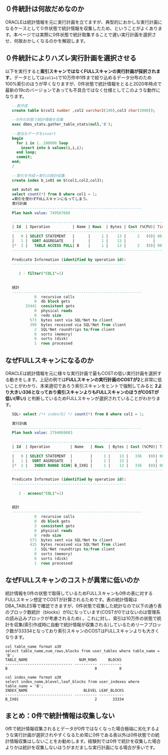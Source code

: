 ## ０件統計は何故だめなのか

ORACLEは統計情報を元に実行計画を立てますが、典型的におかしな実行計画になるケースとして０件状態で統計情報を収集したため、ということがよくあります。本ページでは実際に0件状態で統計取集することで遅い実行計画を選択させ、何故おかしくなるのかを解説します。


## ０件統計によりハズレ実行計画を選択させる
以下を実行すると**索引スキャンではなくFULLスキャンの実行計画が採択されます**。データとしては`col1=1`で10万件中1件まで絞り込めるデータ分布のため100%索引のほうが早くなりますが、0件状態で統計情報をとると2020年時点で最新の19cのバージョンであっても不具合ではなく仕様としてこのような動作になります。

```sql
   --表作成
   create table b(col1 number ,col2 varchar2(100),col3 char(2000));
   
   --0件の状態で統計情報を収集
   exec dbms_stats.gather_table_stats(null,'B');
   
   --適当なデータをinsert
   begin
     for i in 1..100000 loop
       insert into b values(i,i,i);
     end loop;
     commit;
   end;
   /
   
   --索引を作成＋索引の統計収集
   create index b_ix01 on b(col1,col2,col3);
   
   set autot on
   select count(*) from B where col1 = 1;
   ★索引を使わずFULLスキャンになってしまう。
   実行計画
   ----------------------------------------------------------
   Plan hash value: 749587668
   
   ---------------------------------------------------------------------------
   | Id  | Operation          | Name | Rows  | Bytes | Cost (%CPU)| Time     |
   ---------------------------------------------------------------------------
   |   0 | SELECT STATEMENT   |      |     1 |    13 |     2   (0)| 00:00:01 |
   |   1 |  SORT AGGREGATE    |      |     1 |    13 |            |          |
   |*  2 |   TABLE ACCESS FULL| B    |     1 |    13 |     2   (0)| 00:00:01 |
   ---------------------------------------------------------------------------
   
   Predicate Information (identified by operation id):
   ---------------------------------------------------
   
      2 - filter("COL1"=1)
   
   
   統計
   ----------------------------------------------------------
             0  recursive calls
             0  db block gets
         33441  consistent gets
             0  physical reads
             0  redo size
           573  bytes sent via SQL*Net to client
           399  bytes received via SQL*Net from client
             2  SQL*Net roundtrips to/from client
             0  sorts (memory)
             0  sorts (disk)
             1  rows processed
```

## なぜFULLスキャンになるのか

ORACLEは統計情報を元に様々な実行計画で最もCOSTの低い実行計画を選択する動きをします。上記の例では**FULLスキャンの実行計画のCOSTが2**と非常に低いことがわかり、本来適切であろう索引スキャンをヒントで強制してみると **2より大きい336となっており索引スキャンよりもFULLスキャンのほうがCOSTが低い(早い)** と判断しているためFULLスキャンが選択されていることがわかります。

```sql
   SQL> select /*+ index(b) */ count(*) from B where col1 = 1;
   
   実行計画
   ----------------------------------------------------------
   Plan hash value: 2794869083
   
   ----------------------------------------------------------------------------
   | Id  | Operation         | Name   | Rows  | Bytes | Cost (%CPU)| Time     |
   ----------------------------------------------------------------------------
   |   0 | SELECT STATEMENT  |        |     1 |    13 |   336   (0)| 00:00:01 |
   |   1 |  SORT AGGREGATE   |        |     1 |    13 |            |          |
   |*  2 |   INDEX RANGE SCAN| B_IX01 |     1 |    13 |   336   (0)| 00:00:01 |
   ----------------------------------------------------------------------------
   
   Predicate Information (identified by operation id):
   ---------------------------------------------------
   
      2 - access("COL1"=1)
   
   
   統計
   ----------------------------------------------------------
             0  recursive calls
             0  db block gets
             3  consistent gets
             0  physical reads
             0  redo size
           573  bytes sent via SQL*Net to client
           415  bytes received via SQL*Net from client
             2  SQL*Net roundtrips to/from client
             0  sorts (memory)
             0  sorts (disk)
             1  rows processed
```

## なぜFULLスキャンのコストが異常に低いのか

統計情報を0件の状態で取得しているためFULLスキャンも0件の表に対するFULLスキャン想定でCOSTが計算されるためです。表の統計情報はDBA_TABLES等で確認できますが、0件状態で収集した統計なので以下の通り表のブロック数統計（blocks）が0になっています(COSTが0ではないのは管理系の読み込みブロックが考慮されるため)
。これに対し、索引は10万件の状態で統計を収集(索引作成時に自動で統計情報が収集される)しているためリーフブロック数が33334となっており索引スキャンのCOSTはFULLスキャンよりも大きくなります。

    col table_name format a30
    select table_name,num_rows,blocks from user_tables where table_name = 'B';
    TABLE_NAME                       NUM_ROWS     BLOCKS
    ------------------------------ ---------- ----------
    B                                       0          0
    
    col index_name format a30
    select index_name,blevel,leaf_blocks from user_indexes where table_name = 'B';
    INDEX_NAME                         BLEVEL LEAF_BLOCKS
    ------------------------------ ---------- -----------
    B_IX01                                  2       33334


## まとめ：0件で統計情報は収集しない

0件で統計情報収集されるとデータが0件ではなくなった場合極端に劣化するような実行計画が選択されやすくなるため常に0件である表以外は0件状態での統計情報収集はしないことをお勧めします。経験則では0件で統計を収集した場合よりかは統計を収集しないほうがまだましな実行計画になる場合が多いです。
<!--stackedit_data:
eyJoaXN0b3J5IjpbLTE0NDYxNDM3MTAsLTEwMTcxMjgzNDgsLT
Y2Nzk1MTgxNCw2NDI0MzIyNSwtNzU3NDk0NDQ5LDI1OTMyNTU5
NywtNTAwNjAzODkzLDEwNzE5MTE4NTMsMTM0MzI1OTM0NV19
-->